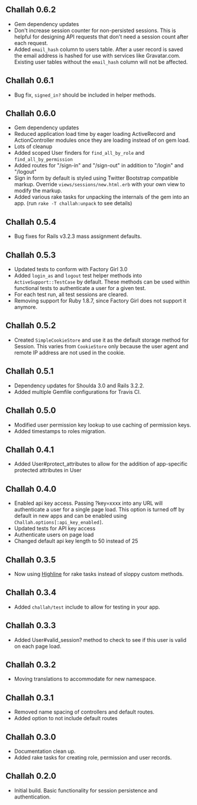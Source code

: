 ## Challah 0.6.2

* Gem dependency updates
* Don't increase session counter for non-persisted sessions. This is helpful for designing API requests that don't need a session count after each request.
* Added `email_hash` column to users table. After a user record is saved the email address is hashed for use with services like Gravatar.com. Existing user tables without the `email_hash` column will not be affected.

## Challah 0.6.1

* Bug fix, `signed_in?` should be included in helper methods.

## Challah 0.6.0

* Gem dependency updates
* Reduced application load time by eager loading ActiveRecord and ActionController modules once they are loading instead of on gem load.
* Lots of cleanup
* Added scoped User finders for `find_all_by_role` and `find_all_by_permission`
* Added routes for "/sign-in" and "/sign-out" in addition to "/login" and "/logout"
* Sign in form by default is styled using Twitter Bootstrap compatible markup. Override `views/sessions/new.html.erb` with your own view to modify the markup.
* Added various rake tasks for unpacking the internals of the gem into an app. (run `rake -T challah:unpack` to see details)

## Challah 0.5.4

* Bug fixes for Rails v3.2.3 mass assignment defaults.

## Challah 0.5.3

* Updated tests to conform with Factory Girl 3.0
* Added `login_as` and `logout` test helper methods into `ActiveSupport::TestCase` by default. These methods can be used within functional tests to authenticate a user for a given test.
* For each test run, all test sessions are cleared.
* Removing support for Ruby 1.8.7, since Factory Girl does not support it anymore.

## Challah 0.5.2

* Created `SimpleCookieStore` and use it as the default storage method for Session. This varies from `CookieStore` only because the user agent and remote IP address are not used in the cookie.

## Challah 0.5.1

* Dependency updates for Shoulda 3.0 and Rails 3.2.2.
* Added multiple Gemfile configurations for Travis CI.

## Challah 0.5.0

* Modified user permission key lookup to use caching of permission keys.
* Added timestamps to roles migration.

## Challah 0.4.1

* Added User#protect_attributes to allow for the addition of app-specific protected attributes in User

## Challah 0.4.0

* Enabled api key access. Passing ?key=xxxx into any URL will authenticate a user for a single page load. This option is turned off by default in new apps and can be enabled using `Challah.options[:api_key_enabled]`.
* Updated tests for API key access
* Authenticate users on page load
* Changed default api key length to 50 instead of 25

## Challah 0.3.5

* Now using [Highline](https://github.com/JEG2/highline) for rake tasks instead of sloppy custom methods.

## Challah 0.3.4

* Added `challah/test` include to allow for testing in your app.

## Challah 0.3.3

* Added User#valid_session? method to check to see if this user is valid on each page load.

## Challah 0.3.2

* Moving translations to accommodate for new namespace.

## Challah 0.3.1

* Removed name spacing of controllers and default routes.
* Added option to not include default routes

## Challah 0.3.0

* Documentation clean up.
* Added rake tasks for creating role, permission and user records.

## Challah 0.2.0

* Initial build. Basic functionality for session persistence and authentication.